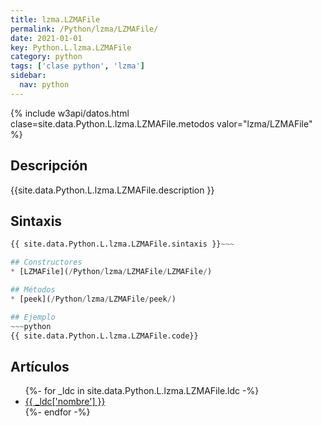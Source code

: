```yaml
---
title: lzma.LZMAFile
permalink: /Python/lzma/LZMAFile/
date: 2021-01-01
key: Python.L.lzma.LZMAFile
category: python
tags: ['clase python', 'lzma']
sidebar: 
  nav: python
---
```


{% include w3api/datos.html clase=site.data.Python.L.lzma.LZMAFile.metodos valor="lzma/LZMAFile" %}

## Descripción
{{site.data.Python.L.lzma.LZMAFile.description }}

## Sintaxis
~~~python
{{ site.data.Python.L.lzma.LZMAFile.sintaxis }}~~~

## Constructores
* [LZMAFile](/Python/lzma/LZMAFile/LZMAFile/)

## Métodos
* [peek](/Python/lzma/LZMAFile/peek/)

## Ejemplo
~~~python
{{ site.data.Python.L.lzma.LZMAFile.code}}
~~~

## Artículos
<ul>
{%- for _ldc in site.data.Python.L.lzma.LZMAFile.ldc -%}
   <li>
       <a href="{{_ldc['url'] }}">{{ _ldc['nombre'] }}</a>
   </li>
{%- endfor -%}
</ul>
